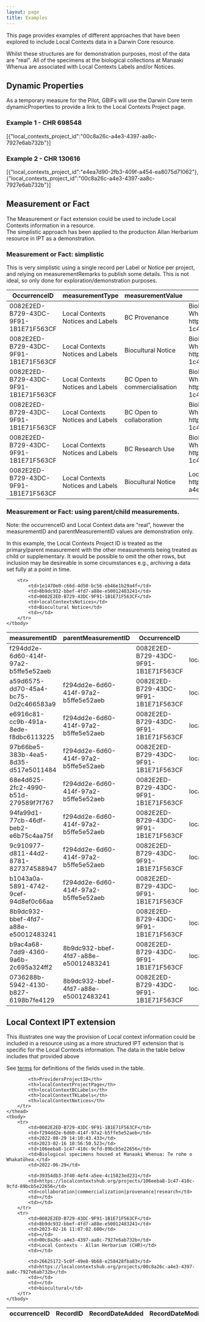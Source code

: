 ```yaml
--- 
layout: page
title: Examples
---
```

This page provides examples of different approaches that have been explored to include Local Contexts data in a Darwin Core resource.

Whilst these structures are for demonstration purposes, most of the data are "real".  All of the specimens at the biological collections at Manaaki Whenua are associated with Local Contexts Labels and/or Notices.

## Dynamic Properties
As a temporary measure for the Pilot, GBIFs will use the Darwin Core term dynamicProperties to provide a link to the Local Contexts Project page.

### Example 1 - CHR 698548

[{"local_contexts_project_id":"00c8a26c-a4e3-4397-aa8c-7927e6ab732b"}]


### Example 2 - CHR 130616
[{"local_contexts_project_id":"e4ea7d90-2fb3-409f-a454-ea8075d71062"},{"local_contexts_project_id":"00c8a26c-a4e3-4397-aa8c-7927e6ab732b"}]

## Measurement or Fact
The Measurement or Fact extension could be used to include Local Contexts information in a resource.  
The simplistic approach has been applied to the production Allan Herbarium resource in IPT as a demonstration.

### Measurement or Fact:  simplistic 
This is very simplistic using a single record per Label or Notice per project, and relying on measurementRemarks to publish some details.
This is not ideal, so only done for exploration/demonstration purposes.

<table>
	<thead>
		<tr>
			<th>OccurrenceID</th>
			<th>measurementType</th>
			<th>measurementValue</th>
			<th>measurementRemarks</th>
		</tr>
	</thead>
	<tbody>
		<tr>
			<td>0082E2ED-B729-43DC-9F91-1B1E71F563CF</td>
			<td>Local Contexts Notices and Labels</td>
			<td>BC Provenance</td>
			<td>Biological specimens housed at Manaaki Whenua:  Te rohe o Whakatōhea. see https://localcontextshub.org/projects/106eeba8-1c47-410c-9cfd-89bcb5e22656/</td>
		</tr>
		<tr>
			<td>0082E2ED-B729-43DC-9F91-1B1E71F563CF</td>
			<td>Local Contexts Notices and Labels</td>
			<td>Biocultural Notice</td>
			<td>Biological specimens housed at Manaaki Whenua:  Te rohe o Whakatōhea. see https://localcontextshub.org/projects/106eeba8-1c47-410c-9cfd-89bcb5e22656/</td>
		</tr>
		<tr>
			<td>0082E2ED-B729-43DC-9F91-1B1E71F563CF</td>
			<td>Local Contexts Notices and Labels</td>
			<td>BC Open to commercialisation</td>
			<td>Biological specimens housed at Manaaki Whenua:  Te rohe o Whakatōhea. see https://localcontextshub.org/projects/106eeba8-1c47-410c-9cfd-89bcb5e22656/</td>
		</tr>
		<tr>
			<td>0082E2ED-B729-43DC-9F91-1B1E71F563CF</td>
			<td>Local Contexts Notices and Labels</td>
			<td>BC Open to collaboration</td>
			<td>Biological specimens housed at Manaaki Whenua:  Te rohe o Whakatōhea. see https://localcontextshub.org/projects/106eeba8-1c47-410c-9cfd-89bcb5e22656/</td>
		</tr>
		<tr>
			<td>0082E2ED-B729-43DC-9F91-1B1E71F563CF</td>
			<td>Local Contexts Notices and Labels</td>
			<td>BC Research Use</td>
			<td>Biological specimens housed at Manaaki Whenua:  Te rohe o Whakatōhea. see https://localcontextshub.org/projects/106eeba8-1c47-410c-9cfd-89bcb5e22656/</td>
		</tr>
		<tr>
			<td>0082E2ED-B729-43DC-9F91-1B1E71F563CF</td>
			<td>Local Contexts Notices and Labels</td>
			<td>Biocultural Notice</td>
			<td>Local Contexts - Allan Herbarium (CHR). see https://localcontextshub.org/projects/00c8a26c-a4e3-4397-aa8c-7927e6ab732b/</td>
		</tr>
	</tbody>
</table>

### Measurement or Fact:  using parent/child measurements.
Note:  the occurrenceID and Local Context data are "real", however the measurementID and parentMeasurementID values are demonstration only.

In this example, the Local Contexts Project ID is treated as the primary/parent measurement with the other measurements being treated as child or supplementary. It would be possible to omit the other rows, but inclusion may be desireable in some circumstances e.g., archiving a data set fully at a point in time.

<table>
	<thead>
		<tr>
			<th>measurementID</th>
			<th>parentMeasurementID</th>
			<th>OccurrenceID</th>
			<th>measurementType</th>
			<th>measurementValue</th>
			<th>measurementRemarks</th>
		</tr>
	</thead>
	<tbody>
		<tr>
			<td>f294dd2e-6d60-414f-97a2-b5ffe5e52aeb</td>
			<td></td>
			<td>0082E2ED-B729-43DC-9F91-1B1E71F563CF</td>
			<td>localContextsProjectID</td>
			<td>106eeba8-1c47-410c-9cfd-89bcb5e22656</td>
			<td></td>
		</tr>
		<tr>
			<td>a59d6575-dd70-45a4-bc75-0d2c466583a9</td>
			<td>f294dd2e-6d60-414f-97a2-b5ffe5e52aeb</td>
			<td>0082E2ED-B729-43DC-9F91-1B1E71F563CF</td>
			<td>localContextsProjectPage</td>
			<td>https://localcontextshub.org/projects/106eeba8-1c47-410c-9cfd-89bcb5e22656/</td>
			<td></td>
		</tr>
		<tr>
			<td>e6916c81-cc9b-491a-8ede-f8dbc6113225</td>
			<td>f294dd2e-6d60-414f-97a2-b5ffe5e52aeb</td>
			<td>0082E2ED-B729-43DC-9F91-1B1E71F563CF</td>
			<td>localContextsProjectTitle</td>
			<td>Biological specimens housed at Manaaki Whenua:  Te rohe o Whakatōhea.</td>
			<td></td>
		</tr>
		<tr>
			<td>97b66be5-383b-4ea5-8d35-d517e5011484</td>
			<td>f294dd2e-6d60-414f-97a2-b5ffe5e52aeb</td>
			<td>0082E2ED-B729-43DC-9F91-1B1E71F563CF</td>
			<td>localContextsBioculturalLabel</td>
			<td>BC Provenance</td>
			<td></td>
		</tr>
		<tr>
			<td>68e4d625-2fc2-4990-b51d-279589f7f767</td>
			<td>f294dd2e-6d60-414f-97a2-b5ffe5e52aeb</td>
			<td>0082E2ED-B729-43DC-9F91-1B1E71F563CF</td>
			<td>localContextsBioculturalLabel</td>
			<td>Biocultural Notice</td>
			<td></td>
		</tr>
		<tr>
			<td>94fa99d1-77cb-46df-beb2-e6b75c4aa75f</td>
			<td>f294dd2e-6d60-414f-97a2-b5ffe5e52aeb</td>
			<td>0082E2ED-B729-43DC-9F91-1B1E71F563CF</td>
			<td>localContextsBioculturalLabel</td>
			<td>BC Open to commercialisation</td>
			<td></td>
		</tr>
		<tr>
			<td>9c910977-d811-44d2-8781-827374588947</td>
			<td>f294dd2e-6d60-414f-97a2-b5ffe5e52aeb</td>
			<td>0082E2ED-B729-43DC-9F91-1B1E71F563CF</td>
			<td>localContextsBioculturalLabel</td>
			<td>BC Open to collaboration</td>
			<td></td>
		</tr>
		<tr>
			<td>b1043a0a-5891-4742-9cef-94d8ef0c66aa</td>
			<td>f294dd2e-6d60-414f-97a2-b5ffe5e52aeb</td>
			<td>0082E2ED-B729-43DC-9F91-1B1E71F563CF</td>
			<td>localContextsBioculturalLabel</td>
			<td>BC Research Use</td>
			<td></td>
		</tr>
		<tr>
			<td>8b9dc932-bbef-4fd7-a88e-e50012483241</td>
			<td></td>
			<td>0082E2ED-B729-43DC-9F91-1B1E71F563CF</td>
			<td>localContextsProjectID</td>
			<td>00c8a26c-a4e3-4397-aa8c-7927e6ab732b</td>
			<td></td>
		</tr>
		<tr>
			<td>b9ac4a68-7dd9-4360-9a6b-2c695a324ff2</td>
			<td>8b9dc932-bbef-4fd7-a88e-e50012483241</td>
			<td>0082E2ED-B729-43DC-9F91-1B1E71F563CF</td>
			<td>localContextsProjectPage</td>
			<td>https://localcontextshub.org/projects/00c8a26c-a4e3-4397-aa8c-7927e6ab732b/</td>
			<td></td>
		</tr>
		<tr>
			<td>0736288b-5942-4130-b827-6198b7fe4129</td>
			<td>8b9dc932-bbef-4fd7-a88e-e50012483241</td>
			<td>0082E2ED-B729-43DC-9F91-1B1E71F563CF</td>
			<td>localContextProjectTitle</td>
			<td>Local Contexts - Allan Herbarium (CHR)</td>
			<td></td>
		</tr>
		
		<tr>
			<td>1e1470e0-c66d-4d50-bc56-eb46e1b29a4f</td>
			<td>8b9dc932-bbef-4fd7-a88e-e50012483241</td>
			<td>0082E2ED-B729-43DC-9F91-1B1E71F563CF</td>
			<td>localContextsNotices</td>
			<td>Biocultural Notice</td>
			<td></td>
		</tr>
	</tbody>
</table>

## Local Context IPT extension
This illustrates one way the provision of Local context information could be included in a resource using as a more structured IPT extension that is specific for the Local Contexts information.  The data in the table below includes that provided above

See [terms](../Terms) for definitions of the fields used in the table.


<table>
	<thead>
		<tr>
			<th>occurrenceID</th>
			<th>RecordID</th>
			<th>RecordDateAdded</th>
			<th>RecordDateModified</th>
			<th>localContextProjectID</th>
			<th>localContextProjectTitle</th>
			<th>localContextProjectDateAdded</th>
			
			<th>ProvidersProjectID</th>
			<th>localContextProjectPage</th>
			<th>localContextBCLabels</th>
			<th>localContextTKLabels</th>
			<th>localContextNotices</th>
		</tr>
	</thead>
	<tbody>
		<tr>
			<td>0082E2ED-B729-43DC-9F91-1B1E71F563CF</td>
			<td>f294dd2e-6d60-414f-97a2-b5ffe5e52aeb</td>
			<td>2022-08-29 14:10:43.433</td>
			<td>2023-02-16 10:56:50.523</td>
			<td>106eeba8-1c47-410c-9cfd-89bcb5e22656</td>
			<td>Biological specimens housed at Manaaki Whenua: Te rohe o Whakatōhea.</td>
			<td>2022-06-29</td>
			
			<td>39354db3-3f40-4ef4-a5ee-4c15823ed231</td>
			<td>https://localcontextshub.org/projects/106eeba8-1c47-410c-9cfd-89bcb5e22656</td>
			<td>collaboration|commercialization|provenance|research</td>
			<td></td>
			<td></td>
		</tr>
		<tr>
			<td>0082E2ED-B729-43DC-9F91-1B1E71F563CF</td>
			<td>8b9dc932-bbef-4fd7-a88e-e50012483241</td>
			<td>2023-02-16 11:07:02.600</td>
			<td></td>
			<td>00c8a26c-a4e3-4397-aa8c-7927e6ab732b</td>
			<td>Local Contexts - Allan Herbarium (CHR)</td>
			<td></td>
			
			<td>26625172-5c0f-49e8-9b68-e258428fba83</td>
			<td>https://localcontextshub.org/projects/00c8a26c-a4e3-4397-aa8c-7927e6ab732b</td>
			<td></td>
			<td></td>
			<td>biocultural</td>
		</tr>
	</tbody>
</table>
